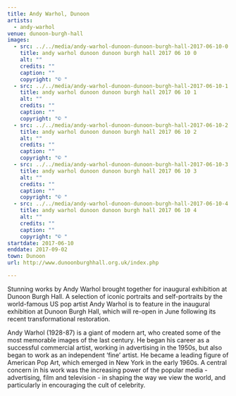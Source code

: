 ```yaml
---
title: Andy Warhol, Dunoon
artists:
  - andy-warhol
venue: dunoon-burgh-hall
images:
  - src: ../../media/andy-warhol-dunoon-dunoon-burgh-hall-2017-06-10-0.webp
    title: andy warhol dunoon dunoon burgh hall 2017 06 10 0
    alt: ""
    credits: ""
    caption: ""
    copyright: "© "
  - src: ../../media/andy-warhol-dunoon-dunoon-burgh-hall-2017-06-10-1.webp
    title: andy warhol dunoon dunoon burgh hall 2017 06 10 1
    alt: ""
    credits: ""
    caption: ""
    copyright: "© "
  - src: ../../media/andy-warhol-dunoon-dunoon-burgh-hall-2017-06-10-2.webp
    title: andy warhol dunoon dunoon burgh hall 2017 06 10 2
    alt: ""
    credits: ""
    caption: ""
    copyright: "© "
  - src: ../../media/andy-warhol-dunoon-dunoon-burgh-hall-2017-06-10-3.webp
    title: andy warhol dunoon dunoon burgh hall 2017 06 10 3
    alt: ""
    credits: ""
    caption: ""
    copyright: "© "
  - src: ../../media/andy-warhol-dunoon-dunoon-burgh-hall-2017-06-10-4.webp
    title: andy warhol dunoon dunoon burgh hall 2017 06 10 4
    alt: ""
    credits: ""
    caption: ""
    copyright: "© "
startdate: 2017-06-10
enddate: 2017-09-02
town: Dunoon
url: http://www.dunoonburghhall.org.uk/index.php

---
```


Stunning works by Andy Warhol brought together for inaugural exhibition at Dunoon Burgh Hall. A selection of iconic portraits and self-portraits by the world-famous US pop artist Andy Warhol is to feature in the inaugural exhibition at Dunoon Burgh Hall, which will re-open in June following its recent transformational restoration. 

Andy Warhol (1928-87) is a giant of modern art, who created some of the most memorable images of the last century. He began his career as a successful commercial artist, working in advertising in the 1950s, but also began to work as an independent ‘fine’ artist. He became a leading figure of American Pop Art, which emerged in New York in the early 1960s. A central concern in his work was the increasing power of the popular media - advertising, film and television - in shaping the way we view the world, and particularly in encouraging the cult of celebrity.